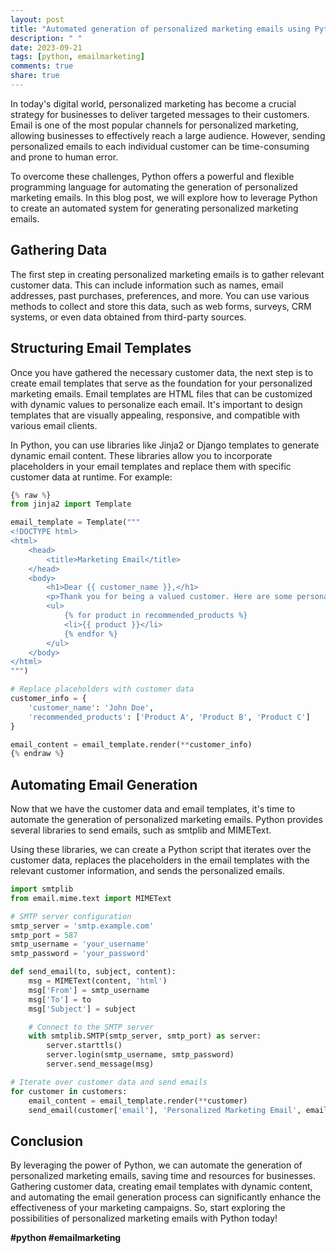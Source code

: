 ```yaml
---
layout: post
title: "Automated generation of personalized marketing emails using Python"
description: " "
date: 2023-09-21
tags: [python, emailmarketing]
comments: true
share: true
---
```


In today's digital world, personalized marketing has become a crucial strategy for businesses to deliver targeted messages to their customers. Email is one of the most popular channels for personalized marketing, allowing businesses to effectively reach a large audience. However, sending personalized emails to each individual customer can be time-consuming and prone to human error.

To overcome these challenges, Python offers a powerful and flexible programming language for automating the generation of personalized marketing emails. In this blog post, we will explore how to leverage Python to create an automated system for generating personalized marketing emails.

## Gathering Data

The first step in creating personalized marketing emails is to gather relevant customer data. This can include information such as names, email addresses, past purchases, preferences, and more. You can use various methods to collect and store this data, such as web forms, surveys, CRM systems, or even data obtained from third-party sources.

## Structuring Email Templates

Once you have gathered the necessary customer data, the next step is to create email templates that serve as the foundation for your personalized marketing emails. Email templates are HTML files that can be customized with dynamic values to personalize each email. It's important to design templates that are visually appealing, responsive, and compatible with various email clients.

In Python, you can use libraries like Jinja2 or Django templates to generate dynamic email content. These libraries allow you to incorporate placeholders in your email templates and replace them with specific customer data at runtime. For example:

```python
{% raw %}
from jinja2 import Template

email_template = Template("""
<!DOCTYPE html>
<html>
    <head>
        <title>Marketing Email</title>
    </head>
    <body>
        <h1>Dear {{ customer_name }},</h1>
        <p>Thank you for being a valued customer. Here are some personalized recommendations based on your recent purchases:</p>
        <ul>
            {% for product in recommended_products %}
            <li>{{ product }}</li>
            {% endfor %}
        </ul>
    </body>
</html>
""")

# Replace placeholders with customer data
customer_info = {
    'customer_name': 'John Doe',
    'recommended_products': ['Product A', 'Product B', 'Product C']
}

email_content = email_template.render(**customer_info)
{% endraw %}
```

## Automating Email Generation

Now that we have the customer data and email templates, it's time to automate the generation of personalized marketing emails. Python provides several libraries to send emails, such as smtplib and MIMEText.

Using these libraries, we can create a Python script that iterates over the customer data, replaces the placeholders in the email templates with the relevant customer information, and sends the personalized emails.

```python
import smtplib
from email.mime.text import MIMEText

# SMTP server configuration
smtp_server = 'smtp.example.com'
smtp_port = 587
smtp_username = 'your_username'
smtp_password = 'your_password'

def send_email(to, subject, content):
    msg = MIMEText(content, 'html')
    msg['From'] = smtp_username
    msg['To'] = to
    msg['Subject'] = subject

    # Connect to the SMTP server
    with smtplib.SMTP(smtp_server, smtp_port) as server:
        server.starttls()
        server.login(smtp_username, smtp_password)
        server.send_message(msg)

# Iterate over customer data and send emails
for customer in customers:
    email_content = email_template.render(**customer)
    send_email(customer['email'], 'Personalized Marketing Email', email_content)
```

## Conclusion

By leveraging the power of Python, we can automate the generation of personalized marketing emails, saving time and resources for businesses. Gathering customer data, creating email templates with dynamic content, and automating the email generation process can significantly enhance the effectiveness of your marketing campaigns. So, start exploring the possibilities of personalized marketing emails with Python today!

**#python #emailmarketing**